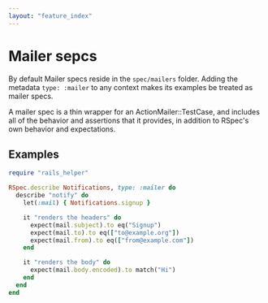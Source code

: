```yaml
---
layout: "feature_index"
---
```


# Mailer sepcs

By default Mailer specs reside in the `spec/mailers` folder. Adding the metadata
`type: :mailer` to any context makes its examples be treated as mailer specs.

A mailer spec is a thin wrapper for an ActionMailer::TestCase, and includes all
of the behavior and assertions that it provides, in addition to RSpec's own
behavior and expectations.

## Examples

```ruby
require "rails_helper"

RSpec.describe Notifications, type: :mailer do
  describe "notify" do
    let(:mail) { Notifications.signup }

    it "renders the headers" do
      expect(mail.subject).to eq("Signup")
      expect(mail.to).to eq(["to@example.org"])
      expect(mail.from).to eq(["from@example.com"])
    end

    it "renders the body" do
      expect(mail.body.encoded).to match("Hi")
    end
  end
end
```
